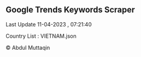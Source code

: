 

## Google Trends Keywords Scraper 
 
Last Update 11-04-2023 , 07:21:40

Country List :
VIETNAM.json



© Abdul Muttaqin 
